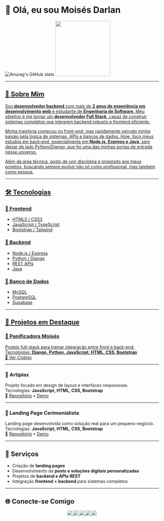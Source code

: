 # 👋 Olá, eu sou Moisés Darlan  
![Anurag's GitHub stats](https://github-readme-stats.vercel.app/api?username=MOISES-DARLAN&show_icons=true&theme=radical)
  <a href="https://github.com/MOISES-DARLAN">
    <img height="180em" src="https://github-readme-stats.vercel.app/api/top-langs/?username=MOISES-DARLAN&layout=compact&langs_count=7&theme=radical"/>

---

## 🙋 Sobre Mim  

Sou **desenvolvedor backend** com mais de **2 anos de experiência em desenvolvimento web** e estudante de **Engenharia de Software**. Meu objetivo é me tornar um **desenvolvedor Full Stack**, capaz de construir sistemas completos que integrem backend robusto e frontend eficiente.  

Minha trajetória começou no front-end, mas rapidamente percebi minha paixão pela lógica de sistemas, APIs e bancos de dados. Hoje, foco meus estudos em back-end, especialmente em **Node.js, Express e Java**, sem deixar de lado Python/Django, que foi uma das minhas portas de entrada nesse universo.  

Além da área técnica, gosto de unir disciplina e propósito aos meus projetos, buscando sempre evoluir não só como profissional, mas também como pessoa.  

---

## 🛠️ Tecnologias  

### 🔹 Frontend  
- HTML5 / CSS3  
- JavaScript / TypeScript  
- Bootstrap / Tailwind  

### 🔹 Backend  
- Node.js / Express  
- Python / Django  
- REST APIs  
- Java  

### 🔹 Banco de Dados  
- MySQL  
- PostgreSQL  
- Supabase  

---

## 📌 Projetos em Destaque  

### 🥖 Panificadora Moisés  
Projeto full-stack para treinar integração entre front e back-end.  
Tecnologias: **Django, Python, JavaScript, HTML, CSS, Bootstrap**  
🔗 [Ver Código](https://github.com/MOISES-DARLAN/ROMA)  

---

### 🎨 Artiplax  
Projeto focado em design de layout e interfaces responsivas.  
Tecnologias: **JavaScript, HTML, CSS, Bootstrap**  
🔗 [Repositório](https://github.com/MOISES-DARLAN/ArtPlext) • [Demo](https://www.youtube.com/watch?v=2qV75vIsg-E)  

---

### 💍 Landing Page Cerimonialista  
Landing page desenvolvida como solução real para um pequeno negócio.  
Tecnologias: **JavaScript, HTML, CSS, Bootstrap**  
🔗 [Repositório](https://github.com/MOISES-DARLAN/lading-page-drick) • [Demo](https://www.youtube.com/watch?v=A3N3Z1qVnvw)  

---

## 💼 Serviços  

- Criação de **landing pages**  
- Desenvolvimento de **posts e soluções digitais personalizadas**  
- Projetos de **backend e APIs REST**  
- Integração **frontend + backend** para sistemas completos  

---

## 🌐 Conecte-se Comigo  

<p align="center">
  <a href="https://linkedin.com/in/moises-darlan" target="_blank">
    <img src="https://img.shields.io/badge/-LinkedIn-%230077B5?style=for-the-badge&logo=linkedin&logoColor=white">
  </a>
  <a href="mailto:moisesdarlan440@gmail.com">
    <img src="https://img.shields.io/badge/-Gmail-%23333?style=for-the-badge&logo=gmail&logoColor=white">
  </a>
  <a href="https://wa.me/+556999831192" target="_blank">
    <img src="https://img.shields.io/badge/WhatsApp-25D366?style=for-the-badge&logo=whatsapp&logoColor=white">
  </a>
  <a href="https://instagram.com/moisesdarlan.oficial" target="_blank">
    <img src="https://img.shields.io/badge/-Instagram-%23E4405F?style=for-the-badge&logo=instagram&logoColor=white">
  </a>
  <a href="https://twitter.com/MoisesDarlan2" target="_blank">
    <img src="https://img.shields.io/badge/-Twitter-1DA1F2?style=for-the-badge&logo=twitter&logoColor=white">
  </a>
</p>

